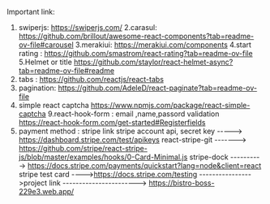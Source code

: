 Important link:

1. swiperjs:
   https://swiperjs.com/
2.carasul:
 https://github.com/brillout/awesome-react-components?tab=readme-ov-file#carousel
3.merakiui:
https://merakiui.com/components
4.start rating :
https://github.com/smastrom/react-rating?tab=readme-ov-file
5.Helmet or title
https://github.com/staylor/react-helmet-async?tab=readme-ov-file#readme
6. tabs :
 https://github.com/reactjs/react-tabs
7. pagination:
   https://github.com/AdeleD/react-paginate?tab=readme-ov-file
8. simple react captcha
 https://www.npmjs.com/package/react-simple-captcha
9.react-hook-form : email ,name,passord validation
https://react-hook-form.com/get-started#Registerfields
10. payment method : stripe link
  stripe account api, secret key -----> https://dashboard.stripe.com/test/apikeys
  react-stripe-git ------->  https://github.com/stripe/react-stripe-js/blob/master/examples/hooks/0-Card-Minimal.js
  stripe-dock ----------> https://docs.stripe.com/payments/quickstart?lang=node&client=react
 stripe test card ---->https://docs.stripe.com/testing
---------------->project link ----------------------->
https://bistro-boss-229e3.web.app/
